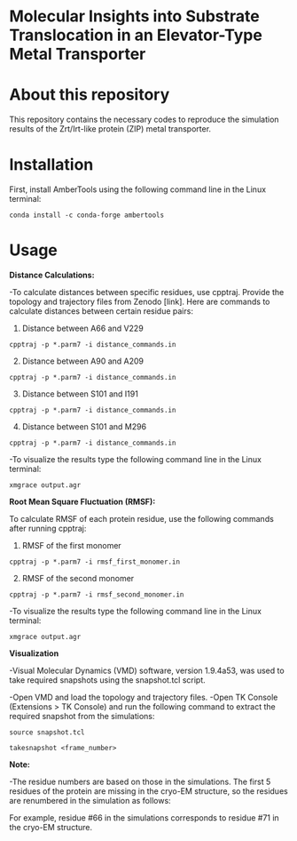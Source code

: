 Molecular Insights into Substrate Translocation in an Elevator-Type Metal Transporter
=======
About this repository
=======
This repository contains the necessary codes to reproduce the simulation results of the Zrt/Irt-like protein (ZIP) metal transporter.

Installation
=======

First, install AmberTools using the following command line in the Linux terminal:

`conda install -c conda-forge ambertools`

Usage
=======
**Distance Calculations:**

-To calculate distances between specific residues, use cpptraj. Provide the topology and trajectory files from Zenodo [link]. Here are commands to calculate distances between certain residue pairs:

1. Distance between A66 and V229

`cpptraj -p *.parm7 -i distance_commands.in`

2. Distance between A90 and A209

`cpptraj -p *.parm7 -i distance_commands.in`

3. Distance between S101 and I191

`cpptraj -p *.parm7 -i distance_commands.in`

4. Distance between S101 and M296

`cpptraj -p *.parm7 -i distance_commands.in`

-To visualize the results type the following command line in the Linux terminal:

`xmgrace output.agr`

**Root Mean Square Fluctuation (RMSF):**

To calculate RMSF of each protein residue, use the following commands after running cpptraj:


1. RMSF of the first monomer

`cpptraj -p *.parm7 -i rmsf_first_monomer.in`

2. RMSF of the second monomer

`cpptraj -p *.parm7 -i rmsf_second_monomer.in`

-To visualize the results type the following command line in the Linux terminal:

`xmgrace output.agr`

**Visualization**

-Visual Molecular Dynamics (VMD) software, version 1.9.4a53, was used to take required snapshots using the snapshot.tcl script.

-Open VMD and load the topology and trajectory files.
-Open TK Console (Extensions > TK Console) and run the following command to extract the required snapshot from the simulations:


`source snapshot.tcl`

`takesnapshot <frame_number>`

**Note:**

-The residue numbers are based on those in the simulations. The first 5 residues of the protein are missing in the cryo-EM structure, so the residues are renumbered in the simulation as follows:

For example, residue #66 in the simulations corresponds to residue #71 in the cryo-EM structure.


